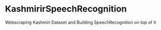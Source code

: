 # KashmirirSpeechRecognition
 Webscraping Kashmiri Dataset and Building SpeechRecognition on top of it
